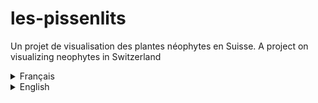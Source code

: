 # les-pissenlits
Un projet de visualisation des plantes néophytes en Suisse.
A project on visualizing neophytes in Switzerland

<details><summary>Français</summary>

 ## Contexte
Nos jeux de données viennent d'[InfoFlora]([InfoFlora](https://www.infoflora.ch/fr/)), fondation d'utilité publique active dans l'information et la promotion des plantes suisses, et d'[InfoSpecies](https://www.infospecies.ch/fr/), association faîtière des Centres de données et d'informations et des Centres de coordination pour la conservation des espèces. 

## Description
 Les formats de ceux-ci sont aussi divers que la flore suisse : API, CSV, XLSX et PDF. Les types de données, eux aussi, sont pluriels : quantitatifs comme qualitatifs. 
 <!-- ajouter attribut et type de données -->

## But
 À travers ce projet, nous souhaitons sensibiliser sur la menace posée par certaines plantes invasives envers les plantes indigènes ; et comment leur prolifération peut endommager l'éco-système.

## Références
[Plants for Meadow Gardens](https://plants.cloudred.com/)
[Poppy Fields](https://www.poppyfield.org/)
[Girasol](https://www.behance.net/gallery/219703027/Infografia-Girasol?tracking_source=search_projects%7Cinteractive+infographic&l=16#)
[Operation Fistula](https://public.tableau.com/app/profile/neil.richards/viz/fistula_16067793430220/MM)
</details>

<details><summary>English</summary>
 
## Context
 Our data sets come from [InfoFlora]([InfoFlora](https://www.infoflora.ch/en/)), a public foundation active in the promotion and information of Switzerland's plants, and [InfoSpecies](https://www.infospecies.ch/fr/, an umbrella organization of Data Centers and informations and Coordinations Centers for species conservation.

## Description
 Their formats are as diverse as swiss flora : API, CSV, XLSX and PDF. Their types too are plural : 
 <!-- add attibutes and datatypes-->

## Goal 
 Through this work, we aim to raise awareness on the threats posed by invasive plants on indigenous plants, and how the proliferation can damage the fragile ecosystem.

## References
[Plants for Meadow Gardens](https://plants.cloudred.com/)
[Poppy Fields](https://www.poppyfield.org/)
[Girasol](https://www.behance.net/gallery/219703027/Infografia-Girasol?tracking_source=search_projects%7Cinteractive+infographic&l=16#)
[Operation Fistula](https://public.tableau.com/app/profile/neil.richards/viz/fistula_16067793430220/MM)
</details>
